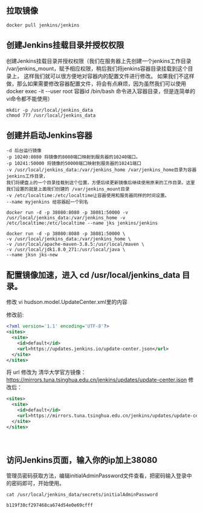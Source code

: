 ## 拉取镜像
```shell script
docker pull jenkins/jenkins
```

## 创建Jenkins挂载目录并授权权限
创建Jenkins挂载目录并授权权限（我们在服务器上先创建一个jenkins工作目录 /var/jenkins_mount，赋予相应权限，稍后我们将jenkins容器目录挂载到这个目录上，
这样我们就可以很方便地对容器内的配置文件进行修改。 如果我们不这样做，那么如果需要修改容器配置文件，将会有点麻烦，因为虽然我们可以使用docker exec -it --user root 
容器id /bin/bash 命令进入容器目录，但是连简单的 vi命令都不能使用）

```shell script
mkdir -p /usr/local/jenkins_data
chmod 777 /usr/local/jenkins_data
```

## 创建并启动Jenkins容器
```shell script
-d 后台运行镜像
-p 10240:8080 将镜像的8080端口映射到服务器的10240端口。
-p 10241:50000 将镜像的50000端口映射到服务器的10241端口
-v /usr/local/jenkins_data:/var/jenkins_home /var/jenkins_home目录为容器jenkins工作目录，
我们将硬盘上的一个目录挂载到这个位置，方便后续更新镜像后继续使用原来的工作目录。这里我们设置的就是上面我们创建的 /var/jenkins_mount目录
-v /etc/localtime:/etc/localtime让容器使用和服务器同样的时间设置。
--name myjenkins 给容器起一个别名
```

```shell script
docker run -d -p 38080:8080 -p 38081:50000 -v /usr/local/jenkins_data:/var/jenkins_home -v /etc/localtime:/etc/localtime --name jks jenkins/jenkins

docker run -d -p 38080:8080 -p 38081:50000 \
-v /usr/local/jenkins_data:/var/jenkins_home \
-v /usr/local/apache-maven-3.8.5:/usr/local/maven \
-v /usr/local/jdk1.8.0_271:/usr/local/java \
--name jksn jks-new
```

## 配置镜像加速，进入 cd /usr/local/jenkins_data 目录。
修改 vi  hudson.model.UpdateCenter.xml里的内容

修改前:
```xml
<?xml version='1.1' encoding='UTF-8'?>
<sites>
  <site>
    <id>default</id>
    <url>https://updates.jenkins.io/update-center.json</url>
  </site>
</sites>
```

将 url 修改为 清华大学官方镜像：https://mirrors.tuna.tsinghua.edu.cn/jenkins/updates/update-center.json
修改后：
```xml
<sites>
  <site>
    <id>default</id>
    <url>https://mirrors.tuna.tsinghua.edu.cn/jenkins/updates/update-center.json</url>
  </site>
</sites>
```
　　
## 访问Jenkins页面，输入你的ip加上38080
管理员密码获取方法，编辑initialAdminPassword文件查看，把密码输入登录中的密码即可，开始使用。
```shell script
cat /usr/local/jenkins_data/secrets/initialAdminPassword

b119f38cf297468ca674d54e0e69cfff
```
